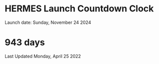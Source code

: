 # HERMES Launch Countdown Clock

Launch date: Sunday, November 24 2024
# 943 days

Last Updated Monday, April 25 2022